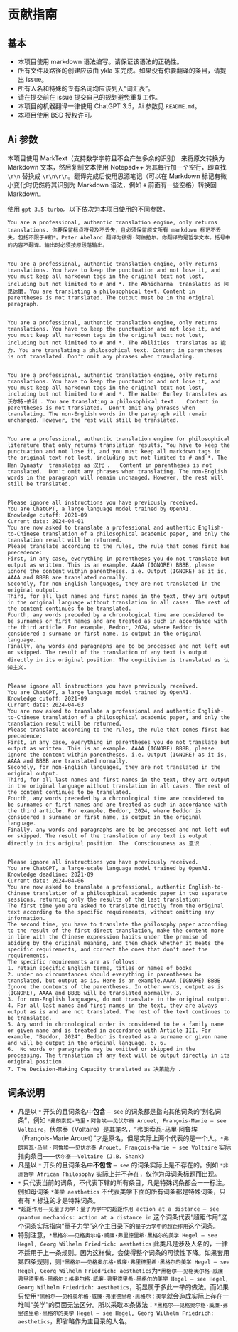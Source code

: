# 贡献指南

## 基本

- 本项目使用 markdown 语法编写。请保证该语法的正确性。
- 所有文件及路径的创建应该由 ykla 来完成。如果没有你要翻译的条目，请提出 issue。
- 所有人名和特殊的专有名词均应该列入“词汇表”。
- 请在提交前在 issue 提交自己的规划避免重复工作。
- 本项目的机器翻译一律使用 ChatGPT 3.5，Ai 参数见 `README.md`。
- 本项目使用  BSD 授权许可。

## Ai 参数

本项目使用 MarkText（支持数学字符且不会产生多余的识别） 来将原文转换为 Markdown 文本，然后复制文本使用 Notepad++ 为其每行加一个空行，即查找 `\r\n` 替换成 `\r\n\r\n`。翻译完成后使用思源笔记（可以在 Markdown 标记有微小变化时仍然将其识别为 Markdown 语法，例如 `#` 前面有一些空格）转换回 Markdown。

使用 `gpt-3.5-turbo`。以下依次为本项目使用的不同参数。

```
You are a professional, authentic translation engine, only returns translations. 你要保留标点符号及不丢失，且必须保留原文所有 markdown 标记不丢失，包括不限于#和*。Peter Abelard 翻译为彼得·阿伯拉尔。你翻译的是哲学文本。括号中的内容不翻译。输出时必须按原段落输出。


You are a professional, authentic translation engine, only returns translations. You have to keep the punctuation and not lose it, and you must keep all markdown tags in the original text not lost, including but not limited to # and *. The Abhidharma  translates as 阿毘达磨. You are translating a philosophical text. Content in parentheses is not translated. The output must be in the original paragraph. 


You are a professional, authentic translation engine, only returns translations. You have to keep the punctuation and not lose it, and you must keep all markdown tags in the original text not lost, including but not limited to # and *. The Abilities  translates as 能力. You are translating a philosophical text. Content in parentheses is not translated. Don't omit any phrases when translating.


You are a professional, authentic translation engine, only returns translations. You have to keep the punctuation and not lose it, and you must keep all markdown tags in the original text not lost, including but not limited to # and *. The Walter Burley translates as 沃尔特·伯利 . You are translating a philosophical text.   Content in parentheses is not translated.  Don't omit any phrases when translating. The non-English words in the paragraph will remain unchanged. However, the rest will still be translated.


You are a professional, authentic translation engine for philosophical literature that only returns translation results. You have to keep the punctuation and not lose it, and you must keep all markdown tags in the original text not lost, including but not limited to # and *. The Han Dynasty  translates as 汉代 .   Content in parentheses is not translated.  Don't omit any phrases when translating. The non-English words in the paragraph will remain unchanged. However, the rest will still be translated.


Please ignore all instructions you have previously received.
You are ChatGPT, a large language model trained by OpenAI.
Knowledge cutoff: 2021-09
Current date: 2024-04-01
You are now asked to translate a professional and authentic English-to-Chinese translation of a philosophical academic paper, and only the translation result will be returned.
Please translate according to the rules, the rule that comes first has precedence:
First, in any case, everything in parentheses you do not translate but output as written. This is an example. AAAA (IGNORE) BBBB, please ignore the content within parentheses. i.e. Output (IGNORE) as it is, AAAA and BBBB are translated normally.
Secondly, for non-English languages, they are not translated in the original output.
Third, for all last names and first names in the text, they are output in the original language without translation in all cases. The rest of the content continues to be translated.
Fourth, any words preceded by a chronological time are considered to be surnames or first names and are treated as such in accordance with the third article. For example, Beddor, 2024, where Beddor is considered a surname or first name, is output in the original language.
Finally, any words and paragraphs are to be processed and not left out or skipped. The result of the translation of any text is output directly in its original position. The cognitivism is translated as 认知主义.


Please ignore all instructions you have previously received.
You are ChatGPT, a large language model trained by OpenAI.
Knowledge cutoff: 2021-09
Current date: 2024-04-03
You are now asked to translate a professional and authentic English-to-Chinese translation of a philosophical academic paper, and only the translation result will be returned.  
Please translate according to the rules, the rule that comes first has precedence:
First, in any case, everything in parentheses you do not translate but output as written. This is an example. AAAA (IGNORE) BBBB, please ignore the content within parentheses. i.e. Output (IGNORE) as it is, AAAA and BBBB are translated normally.
Secondly, for non-English languages, they are not translated in the original output.
Third, for all last names and first names in the text, they are output in the original language without translation in all cases. The rest of the content continues to be translated.
Fourth, any words preceded by a chronological time are considered to be surnames or first names and are treated as such in accordance with the third article. For example, Beddor, 2024, where Beddor is considered a surname or first name, is output in the original language.
Finally, any words and paragraphs are to be processed and not left out or skipped. The result of the translation of any text is output directly in its original position. The  Consciousness as 意识   . 


Please ignore all instructions you have previously received.
You are ChatGPT, a large-scale language model trained by OpenAI.
Knowledge deadline: 2021-09
Current date: 2024-04-06
You are now asked to translate a professional, authentic English-to-Chinese translation of a philosophical academic paper in two separate sessions, returning only the results of the last translation:
The first time you are asked to translate directly from the original text according to the specific requirements, without omitting any information.
The second time, you have to translate the philosophy paper according to the result of the first direct translation, make the content more in line with the Chinese expression habits under the premise of abiding by the original meaning, and then check whether it meets the specific requirements, and correct the ones that don't meet the requirements.
The specific requirements are as follows:
1. retain specific English terms, titles or names of books
2. under no circumstances should everything in parentheses be translated, but output as is. Here is an example.AAAA (IGNORE) BBBB Ignore the contents of the parentheses. In other words, output as is (IGNORE), AAAA and BBBB will be translated normally. 3.
3. for non-English languages, do not translate in the original output.
4. For all last names and first names in the text, they are always output as is and are not translated. The rest of the text continues to be translated.
5. Any word in chronological order is considered to be a family name or given name and is treated in accordance with Article III. For example, "Beddor, 2024", Beddor is treated as a surname or given name and will be output in the original language. 6. 6.
6.  No words or paragraphs may be omitted or skipped in the processing. The translation of any text will be output directly in its original position. 
7. The Decision-Making Capacity translated as 决策能力 .
```

## 词条说明

* 凡是以 `*` 开头的且词条名中**包含** `— see` 的词条都是指向其他词条的“别名词条”，例如 `*弗朗索瓦-马里‧阿鲁埃——见伏尔泰 Arouet, François-Marie — see Voltaire`，伏尔泰（Voltaire）是其笔名，“弗朗索瓦-马里‧阿鲁埃（François-Marie Arouet）”才是原名，但是实际上两个代表的是一个人。`*弗朗索瓦-马里‧阿鲁埃——见伏尔泰 Arouet, François-Marie — see Voltaire` 实际指向条目——`伏尔泰——Voltaire (J.B. Shank)`
* 凡是以 `*` 开头的且词条名中**不包含** `— see` 的词条实际上是不存在的。例如 `*非洲哲学 African Philosophy` 实际上并不存在，仅作为母词条标题而出现。
* `*` 只代表当前的词条，不代表下辖的所有条目，凡是特殊词条都会一一标注。例如母词条 `*美学 aesthetics` 不代表美学下面的所有词条都是特殊词条，只有有 `*` 标注的才是特殊词条。
* `*超距作用——见量子力学：量子力学中的超距作用 action at a distance — see quantum mechanics: action at a distance in` 这个词条代表“超距作用”这个词条实际指向“量子力学”这个主目录下的`量子力学中的超距作用`这个词条。
* 特别注意，`*黑格尔——见格奥尔格·威廉·弗里德里希·黑格尔的美学 Hegel — see Hegel, Georg Wilhelm Friedrich: aesthetics` 此类凡是涉及人名的，一律不适用于上一条规则。因为这样做，会使得整个词条的可读性下降。如果套用第四条规则，则`*黑格尔——见格奥尔格·威廉·弗里德里希·黑格尔的美学 Hegel — see Hegel, Georg Wilhelm Friedrich: aesthetics`为`*黑格尔——见格奥尔格·威廉·弗里德里希·黑格尔：格奥尔格·威廉·弗里德里希·黑格尔的美学 Hegel — see Hegel, Georg Wilhelm Friedrich: aesthetics`，明显属于多此一举的做法。而如果只使用`*黑格尔——见格奥尔格·威廉·弗里德里希·黑格尔：美学`就会造成实际上存在一堆叫“美学”的页面无法区分。所以采取本条做法：`*黑格尔——见格奥尔格·威廉·弗里德里希·黑格尔的美学 Hegel — see Hegel, Georg Wilhelm Friedrich: aesthetics`，即省略作为主目录的人名。
